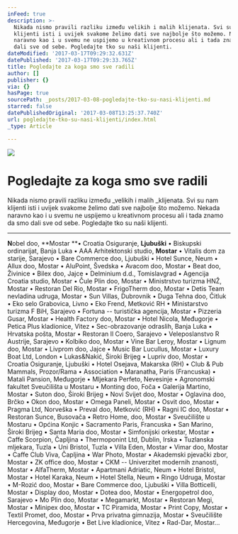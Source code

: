 ```yaml
---
inFeed: true
description: >-
  Nikada nismo pravili razliku između velikih i malih klijenata. Svi su nam
  klijenti isti i uvijek svakome želimo dati sve najbolje što možemo. Nekada
  naravno kao i u svemu ne uspijemo u kreativnom procesu ali i tada znamo da smo
  dali sve od sebe. Pogledajte tko su naši klijenti.
dateModified: '2017-03-17T09:29:32.631Z'
datePublished: '2017-03-17T09:29:33.765Z'
title: Pogledajte za koga smo sve radili
author: []
publisher: {}
via: {}
hasPage: true
sourcePath: _posts/2017-03-08-pogledajte-tko-su-nasi-klijenti.md
starred: false
datePublishedOriginal: '2017-03-08T13:25:37.740Z'
url: pogledajte-tko-su-nasi-klijenti/index.html
_type: Article

---
```

![](https://the-grid-user-content.s3-us-west-2.amazonaws.com/153ffedb-7bd0-4c7e-8d77-938fb6e37c97.gif)

# Pogledajte za koga smo sve radili

Nikada nismo pravili razliku između _velikih i malih _klijenata. Svi su nam klijenti isti i uvijek svakome želimo dati sve najbolje što možemo. Nekada naravno kao i u svemu ne uspijemo u kreativnom procesu ali i tada znamo da smo dali sve od sebe. Pogledajte tko su naši klijenti.

---

**N**obel doo, **Mostar **• Croatia Osiguranje, **Ljubuški** • Biskupski ordinarijat, Banja Luka • AAA Arhitektonski studio, **Mostar** • Vitalis dom za starije, Sarajevo • Bare Commerce doo, Ljubuški • Hotel Sunce, Neum • Allux doo, Mostar • AluPoint, Švedska • Avacom doo, Mostar • Beat doo, Živinice • Bilex doo, Jajce • Delminium d.d., Tomislavgrad • Agencija Croatia studio, Mostar • Čule Plin doo, Mostar • Ministrstvo turizma HNŽ, Mostar • Restoran Del Rio, Mostar • FrigoTherm doo, Mostar • Detis Team nevladina udruga, Mostar • Sun Villas, Dubrovnik • Duga Tehna doo, Čitluk • Eko selo Grabovica, Livno • Eko Frend, Metković RH • Ministarstvo turizma F BiH, Sarajevo • Fortuna -- turistička agencija, Mostar • Pizzeria Gusar, Mostar • Health Factory doo, Mostar • Hotel Nicola, Međugorje • Petica Plus kladionice, Vitez • Sec-obrazovanje odraslih, Banja Luka • Hrvatska pošta, Mostar • Restoran Il Coero, Sarajevo • Veleposlanstvo R Austrije, Sarajevo • Kolbiko doo, Mostar • Vine Bar Leroy, Mostar • Lignum doo, Mostar • Livprom doo, Jajce • Music Bar Lucullus, Mostar • Luxury Boat Ltd, London • Lukas&Nakić, Široki Brijeg • Lupriv doo, Mostar • Croatia Osiguranje, Ljubuški • Hotel Osejava, Makarska (RH) • Club & Pub Mammals, Prozor/Rama • Association • Maranatha, Paris (Francuska) • Matali Pansion, Međugorje • Mljekara Perfeto, Nevesinje • Agronomski fakultet Sveučilišta u Mostaru • Monting doo, Foča • Galerija Martino, Mostar • Suton doo, Široki Brijeg • Novi Svijet doo, Mostar • Oglavina doo, Brčko • Okon doo, Mostar • Omega Paneli, Mostar • Osvit doo, Mostar • Pragma Ltd, Norveška • Preval doo, Metković (RH) • Ragni IC doo, Mostar • Restoran Sunce, Busovača • Retro Home, doo, Mostar • Sveučilište u Mostaru • Općina Konjic • Sacramento Paris, Francuska • San Marino, Široki Brijeg • Santa Maria doo, Mostar • Simfonijski orkestar, Mostar • Caffe Scorpion, Čapljina • Thermoponint Ltd, Dublin, Irska • Tuzlanska mljekara, Tuzla • Uni Bristol, Tuzla • Villa Eden, Mostar • Vimar doo, Mostar • Caffe Club Viva, Čapljina • War Photo, Mostar • Akademski pjevački zbor, Mostar • ZK office doo, Mostar • CKM -- Univerzitet modernih znanosti, Mostar • AlfaTherm, Mostar • Apartmani Adriatic, Neum • Hotel Bristol, Mostar • Hotel Karaka, Neum • Hotel Stella, Neum • Ringo Udruga, Mostar • M-Rozić doo, Mostar • Bare Commerce doo, Ljubuški • Villa Botticelli, Mostar • Display doo, Mostar • Dotea doo, Mostar • Energopetrol doo, Sarajevo • Mo Plin doo, Mostar • Megamarkt, Mostar • Restoran Megi, Mostar • Minipex doo, Mostar • TC Piramida, Mostar • Print Copy, Mostar • Textil Promet, doo, Mostar • Prva privatna gimnazija, Mostar • Sveučilište Hercegovina, Međugorje • Bet Live kladionice, Vitez • Rad-Dar, Mostar...